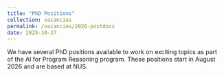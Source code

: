 ```yaml
---
title: "PhD Positions"
collection: vacancies
permalink: /vacancies/2026-postdocs
date: 2025-10-27
---
```


We have several PhD  positions available to work on exciting topics as part of the AI for Program Reasoning program.
These positions start in August 2026 and are based at NUS.
